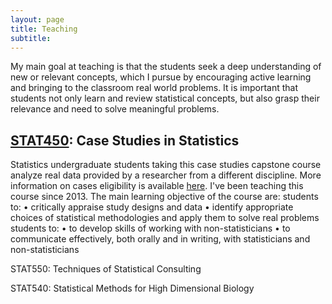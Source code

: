 ```yaml
---
layout: page
title: Teaching
subtitle: 
---
```


My main goal at teaching is that the students seek a deep understanding of new or relevant concepts, which I pursue by encouraging active learning and bringing to the classroom real world problems. It is important that students not only learn and review statistical concepts, but also grasp their relevance and need to solve meaningful problems.

## [STAT450](https://courses.students.ubc.ca/cs/main?pname=subjarea&tname=subjareas&req=3&dept=STAT&course=450): Case Studies in Statistics

Statistics undergraduate students taking this case studies capstone course analyze real data provided by a researcher from a different discipline. More information on cases eligibility is available [here](https://www.stat.ubc.ca/how-can-you-get-help-your-data). I've been teaching this course since 2013. The main learning objective of the course are: students to: 
•	critically appraise study designs and data
•	identify appropriate choices of statistical methodologies and apply them to solve real problems
students to: 
•	to develop skills of working with non-statisticians
•	to communicate effectively, both orally and in writing, with statisticians and non-statisticians
 
STAT550: Techniques of Statistical Consulting

STAT540: Statistical Methods for High Dimensional Biology